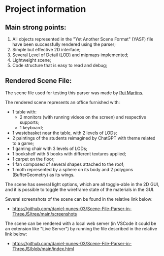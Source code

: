 # Project information

## Main strong points:
1. All objects represented in the "Yet Another Scene Format" (YASF) file have been successfully rendered using the parser;
2. Simple but effective 2D interface;
3. Several Level of Detail (LOD) and mipmaps implemented;
4. Lightweight scene;
5. Code structure that is easy to read and debug;

## Rendered Scene File:
The scene file used for testing this parser was made by [Rui Martins](https://github.com/RuiMartins2021).

The rendered scene represents an office furnished with:
- 1 table with:
	- 2 monitors (with running videos on the screen) and respective supports;
	- 1 keyboard;
- 1 wastebasket near the table, with 2 levels of LODs;
- 2 paintings of the students reimagined by ChatGPT with theme related to a game;
- 1 gaming chair with 3 levels of LODs;
- 1 bookshelf with 5 books with different textures applied;
- 1 carpet on the floor;
- 1 fan composed of several shapes attached to the roof;
- 1 moth represented by a sphere on its body and 2 polygons (BufferGeometry) as its wings.

The scene has several light options, which are all toggle-able in the 2D GUI, and it is possible to toggle the wireframe state of the materials in the GUI.

Several screenshots of the scene can be found in the relative link below:
- https://github.com/daniel-nunes-03/Scene-File-Parser-in-ThreeJS/tree/main/screenshots

The scene can be rendered with a local web server (in VSCode it could be an extension like "Live Server") by running the file described in the relative link below:
- https://github.com/daniel-nunes-03/Scene-File-Parser-in-ThreeJS/blob/main/index.html
